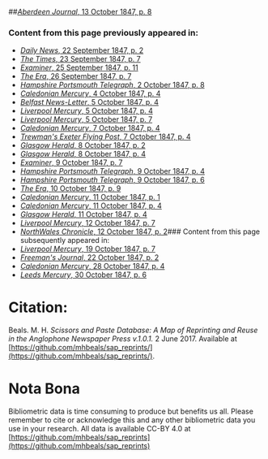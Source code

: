 ##[*Aberdeen Journal*, 13 October 1847, p. 8](https://mhbeals.github.io/sap_html/Aberdeen-Journal/Aberdeen-Journal-13-October-1847-p-8)

### Content from this page previously appeared in:
+ [*Daily News*, 22 September 1847, p. 2](https://mhbeals.github.io/sap_html/Daily-News/Daily-News-22-September-1847-p-2)
+ [*The Times*, 23 September 1847, p. 7](https://mhbeals.github.io/sap_html/The-Times/The-Times-23-September-1847-p-7)
+ [*Examiner*, 25 September 1847, p. 11](https://mhbeals.github.io/sap_html/Examiner/Examiner-25-September-1847-p-11)
+ [*The Era*, 26 September 1847, p. 7](https://mhbeals.github.io/sap_html/The-Era/The-Era-26-September-1847-p-7)
+ [*Hampshire Portsmouth Telegraph*, 2 October 1847, p. 8](https://mhbeals.github.io/sap_html/Hampshire-Portsmouth-Telegraph/Hampshire-Portsmouth-Telegraph-2-October-1847-p-8)
+ [*Caledonian Mercury*, 4 October 1847, p. 4](https://mhbeals.github.io/sap_html/Caledonian-Mercury/Caledonian-Mercury-4-October-1847-p-4)
+ [*Belfast News-Letter*, 5 October 1847, p. 4](https://mhbeals.github.io/sap_html/Belfast-News-Letter/Belfast-News-Letter-5-October-1847-p-4)
+ [*Liverpool Mercury*, 5 October 1847, p. 4](https://mhbeals.github.io/sap_html/Liverpool-Mercury/Liverpool-Mercury-5-October-1847-p-4)
+ [*Liverpool Mercury*, 5 October 1847, p. 7](https://mhbeals.github.io/sap_html/Liverpool-Mercury/Liverpool-Mercury-5-October-1847-p-7)
+ [*Caledonian Mercury*, 7 October 1847, p. 4](https://mhbeals.github.io/sap_html/Caledonian-Mercury/Caledonian-Mercury-7-October-1847-p-4)
+ [*Trewman's Exeter Flying Post*, 7 October 1847, p. 4](https://mhbeals.github.io/sap_html/Trewman's-Exeter-Flying-Post/Trewman's-Exeter-Flying-Post-7-October-1847-p-4)
+ [*Glasgow Herald*, 8 October 1847, p. 2](https://mhbeals.github.io/sap_html/Glasgow-Herald/Glasgow-Herald-8-October-1847-p-2)
+ [*Glasgow Herald*, 8 October 1847, p. 4](https://mhbeals.github.io/sap_html/Glasgow-Herald/Glasgow-Herald-8-October-1847-p-4)
+ [*Examiner*, 9 October 1847, p. 7](https://mhbeals.github.io/sap_html/Examiner/Examiner-9-October-1847-p-7)
+ [*Hampshire Portsmouth Telegraph*, 9 October 1847, p. 4](https://mhbeals.github.io/sap_html/Hampshire-Portsmouth-Telegraph/Hampshire-Portsmouth-Telegraph-9-October-1847-p-4)
+ [*Hampshire Portsmouth Telegraph*, 9 October 1847, p. 6](https://mhbeals.github.io/sap_html/Hampshire-Portsmouth-Telegraph/Hampshire-Portsmouth-Telegraph-9-October-1847-p-6)
+ [*The Era*, 10 October 1847, p. 9](https://mhbeals.github.io/sap_html/The-Era/The-Era-10-October-1847-p-9)
+ [*Caledonian Mercury*, 11 October 1847, p. 1](https://mhbeals.github.io/sap_html/Caledonian-Mercury/Caledonian-Mercury-11-October-1847-p-1)
+ [*Caledonian Mercury*, 11 October 1847, p. 4](https://mhbeals.github.io/sap_html/Caledonian-Mercury/Caledonian-Mercury-11-October-1847-p-4)
+ [*Glasgow Herald*, 11 October 1847, p. 4](https://mhbeals.github.io/sap_html/Glasgow-Herald/Glasgow-Herald-11-October-1847-p-4)
+ [*Liverpool Mercury*, 12 October 1847, p. 7](https://mhbeals.github.io/sap_html/Liverpool-Mercury/Liverpool-Mercury-12-October-1847-p-7)
+ [*NorthWales Chronicle*, 12 October 1847, p. 2](https://mhbeals.github.io/sap_html/NorthWales-Chronicle/NorthWales-Chronicle-12-October-1847-p-2)### Content from this page subsequently appeared in:
+ [*Liverpool Mercury*, 19 October 1847, p. 7](https://mhbeals.github.io/sap_html/Liverpool-Mercury/Liverpool-Mercury-19-October-1847-p-7)
+ [*Freeman's Journal*, 22 October 1847, p. 2](https://mhbeals.github.io/sap_html/Freeman's-Journal/Freeman's-Journal-22-October-1847-p-2)
+ [*Caledonian Mercury*, 28 October 1847, p. 4](https://mhbeals.github.io/sap_html/Caledonian-Mercury/Caledonian-Mercury-28-October-1847-p-4)
+ [*Leeds Mercury*, 30 October 1847, p. 6](https://mhbeals.github.io/sap_html/Leeds-Mercury/Leeds-Mercury-30-October-1847-p-6)
                    
# Citation: 

Beals. M. H. *Scissors and Paste Database: A Map of Reprinting and Reuse in the Anglophone Newspaper Press v.1.0.1.* 2 June 2017. Available at [https://github.com/mhbeals/sap_reprints/](https://github.com/mhbeals/sap_reprints/). 
                    
# Nota Bona

Bibliometric data is time consuming to produce but benefits us all. Please remember to cite or acknowledge this and any other bibliometric data you use in your research. All data is available CC-BY 4.0 at [https://github.com/mhbeals/sap_reprints](https://github.com/mhbeals/sap_reprints)
